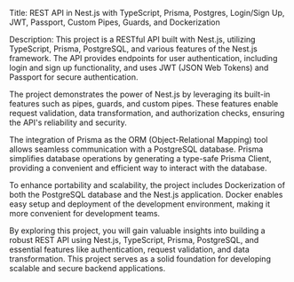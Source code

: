 Title: REST API in Nest.js with TypeScript, Prisma, Postgres, Login/Sign Up, JWT, Passport, Custom Pipes, Guards, and Dockerization

Description:
This project is a RESTful API built with Nest.js, utilizing TypeScript, Prisma, PostgreSQL, and various features of the Nest.js framework. The API provides endpoints for user authentication, including login and sign up functionality, and uses JWT (JSON Web Tokens) and Passport for secure authentication.

The project demonstrates the power of Nest.js by leveraging its built-in features such as pipes, guards, and custom pipes. These features enable request validation, data transformation, and authorization checks, ensuring the API's reliability and security.

The integration of Prisma as the ORM (Object-Relational Mapping) tool allows seamless communication with a PostgreSQL database. Prisma simplifies database operations by generating a type-safe Prisma Client, providing a convenient and efficient way to interact with the database.

To enhance portability and scalability, the project includes Dockerization of both the PostgreSQL database and the Nest.js application. Docker enables easy setup and deployment of the development environment, making it more convenient for development teams.

By exploring this project, you will gain valuable insights into building a robust REST API using Nest.js, TypeScript, Prisma, PostgreSQL, and essential features like authentication, request validation, and data transformation. This project serves as a solid foundation for developing scalable and secure backend applications.
